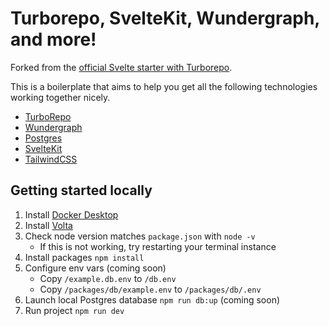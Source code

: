 # Turborepo, SvelteKit, Wundergraph, and more!

Forked from the [official Svelte starter with Turborepo](https://vercel.com/templates/svelte/turborepo-sveltekit-starter).

This is a boilerplate that aims to help you get all the following technologies working together nicely.

- [TurboRepo](https://turborepo.org/)
- [Wundergraph](https://wundergraph.com/)
- [Postgres](https://www.postgresql.org/)
- [SvelteKit](https://kit.svelte.dev)
- [TailwindCSS](https://tailwindcss.com/)

## Getting started locally

1. Install [Docker Desktop](https://docs.docker.com/compose/install)
2. Install [Volta](https://volta.sh/)
3. Check node version matches `package.json` with `node -v`
   - If this is not working, try restarting your terminal instance
4. Install packages `npm install`
5. Configure env vars (coming soon)
   - Copy `/example.db.env` to `/db.env`
   - Copy `/packages/db/example.env` to `/packages/db/.env`
6. Launch local Postgres database `npm run db:up` (coming soon)
7. Run project `npm run dev`
